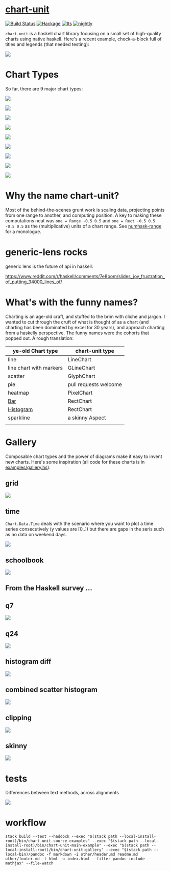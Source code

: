 [chart-unit](https://github.com/tonyday567/chart-unit)
===

[![Build Status](https://travis-ci.org/tonyday567/chart-unit.svg)](https://travis-ci.org/tonyday567/chart-unit) [![Hackage](https://img.shields.io/hackage/v/chart-unit.svg)](https://hackage.haskell.org/package/chart-unit) [![lts](https://www.stackage.org/package/chart-unit/badge/lts)](http://stackage.org/lts/package/chart-unit) [![nightly](https://www.stackage.org/package/chart-unit/badge/nightly)](http://stackage.org/nightly/package/chart-unit)

`chart-unit` is a haskell chart library focusing on a small set of high-quality charts using native haskell. Here's a recent example, chock-a-block full of titles and legends (that needed testing):

![](chart-unit/other/mainExample.svg)

Chart Types
===

So far, there are 9 major chart types:

![](chart-unit/other/textHudExample.svg)

![](chart-unit/other/glyphHudExample.svg)

![](chart-unit/other/lglyphHudExample.svg)

![](chart-unit/other/lineHudExample.svg)

![](chart-unit/other/glineHudExample.svg)

![](chart-unit/other/rectHudExample.svg)

![](chart-unit/other/pixelHudExample.svg)

![](chart-unit/other/arrowHudExample.svg)

![](chart-unit/other/barExample.svg)



Why the name chart-unit?
===

Most of the behind-the-scenes grunt work is scaling data, projecting points from one range to another, and computing position.  A key to making these computations neat was `one = Range -0.5 0.5` and `one = Rect -0.5 0.5 -0.5 0.5` as the (multiplicative) units of a chart range.  See [numhask-range](https://github.com/tonyday567/numhask-range) for a monologue.

generic-lens rocks
===

generic lens is the future of api in haskell:

https://www.reddit.com/r/haskell/comments/7e8bom/slides_joy_frustration_of_putting_34000_lines_of/


What's with the funny names?
===

Charting is an age-old craft, and stuffed to the brim with cliche and jargon.  I wanted to cut through the cruft of what is thought of as a chart (and charting has been dominated by excel for 30 years), and approach charting from a haskelly perspective.  The funny names were the cohorts that popped out.  A rough translation:


| ye-old Chart type                                    | chart-unit type       |
|------------------------------------------------------|-----------------------|
| line                                                 | LineChart             |
| line chart with markers                              | GLineChart            |
| scatter                                              | GlyphChart            |
| pie                                                  | pull requests welcome |
| heatmap                                              | PixelChart            |
| [Bar](https://en.wikipedia.org/wiki/Bar_chart)       | RectChart             |
| [Histogram](https://en.wikipedia.org/wiki/Histogram) | RectChart             |
| sparkline                                            | a skinny Aspect       |
|                                                      |                       |

Gallery
===

Composable chart types and the power of diagrams make it easy to invent new charts.  Here's some inspiration (all code for these charts is in [examples/gallery.hs](https://github.com/tonyday567/chart-unit/blob/master/examples/gallery.hs)).

grid
---

![](chart-unit/other/gridExample.svg)

time
---

`Chart.Data.Time` deals with the scenario where you want to plot a time series consecutively (y values are [0..]) but there are gaps in the seris such as no data on weekend days.

![](chart-unit/other/timeExample.svg)

schoolbook
---

![](chart-unit/other/schoolbookExample.svg)


From the Haskell survey ...
---

q7
---

![](chart-unit/other/q7Example.svg)


q24
---

![](chart-unit/other/q24Example.svg)




histogram diff
---

![](chart-unit/other/histDiffExample.svg)


combined scatter histogram
---

![](chart-unit/other/scatterHistExample.svg)


clipping
---

![](chart-unit/other/clippingExample.svg)

skinny
---

![](chart-unit/other/skinnyExample.svg)


tests
===

Differences between text methods, across alignments

![](chart-unit/other/testTextDiffs.svg)


workflow
===

~~~
stack build --test --haddock --exec "$(stack path --local-install-root)/bin/chart-unit-source-examples" --exec "$(stack path --local-install-root)/bin/chart-unit-main-example" --exec "$(stack path --local-install-root)/bin/chart-unit-gallery" --exec "$(stack path --local-bin)/pandoc -f markdown -i other/header.md readme.md other/footer.md -t html -o index.html --filter pandoc-include --mathjax" --file-watch
~~~
